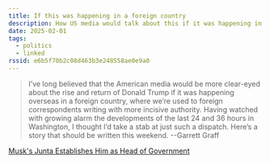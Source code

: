 ```yaml
---
title: If this was happening in a foreign country
description: How US media would talk about this if it was happening in a foreign country
date: 2025-02-01
tags:
  - politics
  - linked
rssid: e6b5f70b2c08d463b3e248558ae0e9a0
---
```


> I’ve long believed that the American media would be more clear-eyed about the rise and return of Donald Trump if it was happening overseas in a foreign country, where we’re used to foreign correspondents writing with more incisive authority. Having watched with growing alarm the developments of the last 24 and 36 hours in Washington, I thought I’d take a stab at just such a dispatch. Here’s a story that should be written this weekend. --Garrett Graff

[Musk's Junta Establishes Him as Head of Government](https://www.doomsdayscenario.co/p/musk-s-junta-establishes-him-as-head-of-government)
